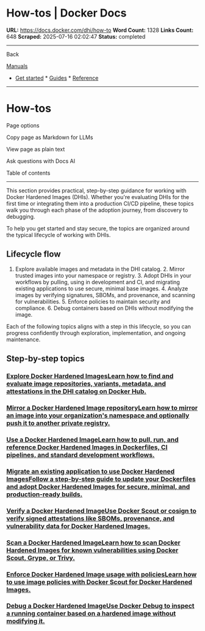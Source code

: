 # How-tos | Docker Docs

**URL:** https://docs.docker.com/dhi/how-to
**Word Count:** 1328
**Links Count:** 648
**Scraped:** 2025-07-16 02:02:47
**Status:** completed

---

Back

[Manuals](https://docs.docker.com/manuals/)

  * [Get started](https://docs.docker.com/get-started/)   * [Guides](https://docs.docker.com/guides/)   * [Reference](https://docs.docker.com/reference/)

* * *

# How-tos

Page options

Copy page as Markdown for LLMs

View page as plain text

Ask questions with Docs AI

Table of contents

* * *

This section provides practical, step-by-step guidance for working with Docker Hardened Images \(DHIs\). Whether you're evaluating DHIs for the first time or integrating them into a production CI/CD pipeline, these topics walk you through each phase of the adoption journey, from discovery to debugging.

To help you get started and stay secure, the topics are organized around the typical lifecycle of working with DHIs.

## Lifecycle flow

  1. Explore available images and metadata in the DHI catalog.   2. Mirror trusted images into your namespace or registry.   3. Adopt DHIs in your workflows by pulling, using in development and CI, and migrating existing applications to use secure, minimal base images.   4. Analyze images by verifying signatures, SBOMs, and provenance, and scanning for vulnerabilities.   5. Enforce policies to maintain security and compliance.   6. Debug containers based on DHIs without modifying the image.

Each of the following topics aligns with a step in this lifecycle, so you can progress confidently through exploration, implementation, and ongoing maintenance.

## Step-by-step topics

### [Explore Docker Hardened ImagesLearn how to find and evaluate image repositories, variants, metadata, and attestations in the DHI catalog on Docker Hub.](https://docs.docker.com/dhi/how-to/explore/)

### [Mirror a Docker Hardened Image repositoryLearn how to mirror an image into your organization's namespace and optionally push it to another private registry.](https://docs.docker.com/dhi/how-to/mirror/)

### [Use a Docker Hardened ImageLearn how to pull, run, and reference Docker Hardened Images in Dockerfiles, CI pipelines, and standard development workflows.](https://docs.docker.com/dhi/how-to/use/)

### [Migrate an existing application to use Docker Hardened ImagesFollow a step-by-step guide to update your Dockerfiles and adopt Docker Hardened Images for secure, minimal, and production-ready builds.](https://docs.docker.com/dhi/how-to/migrate/)

### [Verify a Docker Hardened ImageUse Docker Scout or cosign to verify signed attestations like SBOMs, provenance, and vulnerability data for Docker Hardened Images.](https://docs.docker.com/dhi/how-to/verify/)

### [Scan a Docker Hardened ImageLearn how to scan Docker Hardened Images for known vulnerabilities using Docker Scout, Grype, or Trivy.](https://docs.docker.com/dhi/how-to/scan/)

### [Enforce Docker Hardened Image usage with policiesLearn how to use image policies with Docker Scout for Docker Hardened Images.](https://docs.docker.com/dhi/how-to/policies/)

### [Debug a Docker Hardened ImageUse Docker Debug to inspect a running container based on a hardened image without modifying it.](https://docs.docker.com/dhi/how-to/debug/)